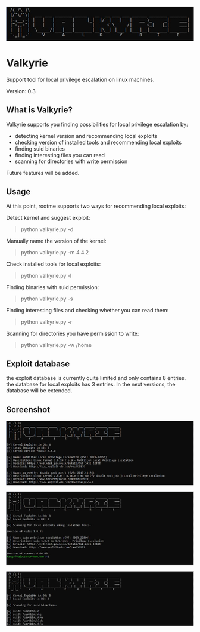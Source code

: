 ![logo](https://github.com/pbkangafoo/valkyrie/blob/main/logo_valk.JPG "valkyrie logo")

# Valkyrie
Support tool for local privilege escalation on linux machines.

Version: 0.3

## What is Valkyrie?

Valkyrie supports you finding possibilities for local privilege escalation by:
- detecting kernel version and recommending local exploits
- checking version of installed tools and recommending local exploits
- finding suid binaries
- finding interesting files you can read
- scanning for directories with write permission

Future features will be added.

## Usage

At this point, rootme supports two ways for recommending local exploits:

Detect kernel and suggest exploit:

> python valkyrie.py -d

Manually name the version of the kernel:

> python valkyrie.py -m 4.4.2

Check installed tools for local exploits:

> python valkyrie.py -l

Finding binaries with suid permission:

> python valkyrie.py -s

Finding interesting files and checking whether you can read them:

> python valkyrie.py -r

Scanning for directories you have permission to write:

> python valkyrie.py -w /home

## Exploit database

the exploit database is currently quite limited and only contains 8 entries. the database for local exploits has 3 entries.
In the next versions, the database will be extended.

## Screenshot

![Screenshot](https://github.com/pbkangafoo/valkyrie/blob/main/screenshot_valk.JPG "valkyrie screenshot")

![Screenshot](https://github.com/pbkangafoo/valkyrie/blob/main/screenshot_valk2.JPG "valkyrie screenshot")

![Screenshot](https://github.com/pbkangafoo/valkyrie/blob/main/screenshot_valk3.JPG "valkyrie screenshot")
